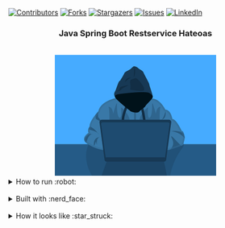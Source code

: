 <div id="top"></div>

[![Contributors][contributors-shield]][contributors-url]
[![Forks][forks-shield]][forks-url]
[![Stargazers][stars-shield]][stars-url]
[![Issues][issues-shield]][issues-url]
[![LinkedIn][linkedin-shield]][linkedin-url]

<h3 align="center">Java Spring Boot Restservice Hateoas</h3>
<br />
<div align="center">
    <img src="src/main/resources/readme.png" alt="Logo" width="320" height="240">
</div>
<details>
  <summary>How to run :robot:</summary>
<div align="left">
    <br />
    <p>mvn clean install spring-boot:run</p>
</div>
</details>
<br />
<details>
  <summary>Built with :nerd_face:</summary>
  <ol>
    <li>Java</li>
    <li>String Boot</li>
    <li>Spring JPA</li>
    <li>Spring Hateoas</li>
    <li>Lombok</li>
    <li>Google Guava</li>
    <li>Gson</li>
    <li>H2 Database</li>
  </ol>
</details>
<br />
<details>
  <summary>How it looks like :star_struck:</summary>
  <ol>
    <li>
      <div align="left">
        <img src="src/main/resources/listAll.png" alt="Image showing the request in postman with the service that lists all entities">
      </div>
    </li>
    <li>
    <div align="left">
        <img src="src/main/resources/getById.png" alt="Image showing request in postman with service returns an entity by id">
    </div>    
    </li>
  </ol>
</details>
<br />




<!-- MARKDOWN LINKS & IMAGES -->
[contributors-shield]: https://img.shields.io/github/contributors/Mayllon/java-spring-boot-restservice-hateoas.svg?style=for-the-badge
[contributors-url]: https://github.com/Mayllon/java-spring-boot-restservice-hateoas/graphs/contributors
[forks-shield]: https://img.shields.io/github/forks/Mayllon/java-spring-boot-restservice-hateoas.svg?style=for-the-badge
[forks-url]: https://github.com/Mayllon/java-spring-boot-restservice-hateoas/network/members
[stars-shield]: https://img.shields.io/github/stars/Mayllon/java-spring-boot-restservice-hateoas.svg?style=for-the-badge
[stars-url]: https://github.com/oMayllon/java-spring-boot-restservice-hateoas/stargazers
[issues-shield]: https://img.shields.io/github/issues/Mayllon/java-spring-boot-restservice-hateoas.svg?style=for-the-badge
[issues-url]: https://github.com/Mayllon/java-spring-boot-restservice-hateoas/issues
[linkedin-shield]: https://img.shields.io/badge/-LinkedIn-black.svg?style=for-the-badge&logo=linkedin&colorB=555
[linkedin-url]: https://pt.linkedin.com/in/mayllonbaumer

